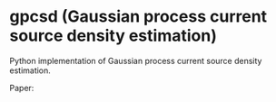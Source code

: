 # gpcsd (Gaussian process current source density estimation)

Python implementation of Gaussian process current source density estimation.

Paper:


